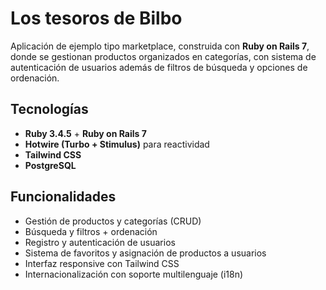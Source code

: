 # Los tesoros de Bilbo

Aplicación de ejemplo tipo marketplace, construida con **Ruby on Rails 7**, donde se gestionan productos organizados en categorías, con sistema de autenticación de usuarios además de filtros de búsqueda y opciones de ordenación.

## Tecnologías

- **Ruby 3.4.5** + **Ruby on Rails 7**  
- **Hotwire (Turbo + Stimulus)** para reactividad  
- **Tailwind CSS**  
- **PostgreSQL**

## Funcionalidades
- Gestión de productos y categorías (CRUD)  
- Búsqueda y filtros + ordenación
- Registro y autenticación de usuarios  
- Sistema de favoritos y asignación de productos a usuarios  
- Interfaz responsive con Tailwind CSS  
- Internacionalización con soporte multilenguaje (i18n)
